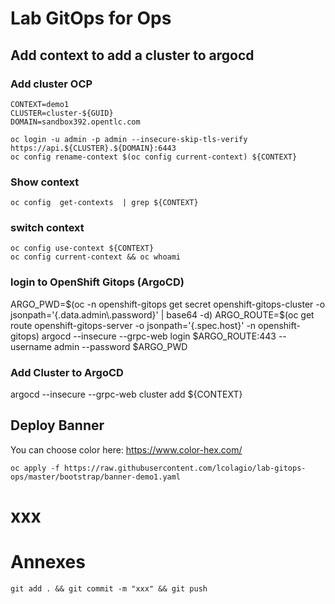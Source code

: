 # Lab GitOps for Ops

## Add context to add a cluster to argocd

### Add cluster OCP

```
CONTEXT=demo1
CLUSTER=cluster-${GUID}
DOMAIN=sandbox392.opentlc.com

oc login -u admin -p admin --insecure-skip-tls-verify https://api.${CLUSTER}.${DOMAIN}:6443
oc config rename-context $(oc config current-context) ${CONTEXT}
```

### Show context

```
oc config  get-contexts  | grep ${CONTEXT}
```

### switch context
```
oc config use-context ${CONTEXT}
oc config current-context && oc whoami
```

### login to OpenShift Gitops (ArgoCD)
ARGO_PWD=$(oc -n openshift-gitops get secret openshift-gitops-cluster -o jsonpath='{.data.admin\.password}' | base64 -d)
ARGO_ROUTE=$(oc get route openshift-gitops-server -o jsonpath='{.spec.host}' -n openshift-gitops)
argocd --insecure --grpc-web login $ARGO_ROUTE:443  --username admin --password $ARGO_PWD

### Add Cluster to ArgoCD
argocd --insecure --grpc-web cluster add ${CONTEXT}


## Deploy Banner

You can choose color here: https://www.color-hex.com/

```
oc apply -f https://raw.githubusercontent.com/lcolagio/lab-gitops-ops/master/bootstrap/banner-demo1.yaml
```

# xxx

# Annexes

```
git add . && git commit -m "xxx" && git push
```
